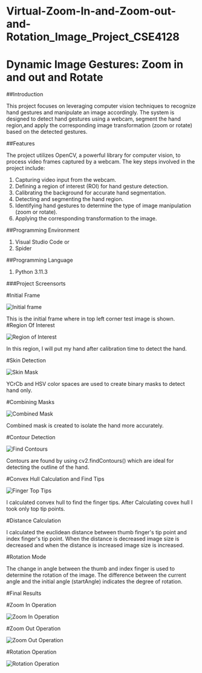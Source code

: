 # Virtual-Zoom-In-and-Zoom-out-and-Rotation_Image_Project_CSE4128
# Dynamic Image Gestures: Zoom in and out and Rotate

##Introduction

This project focuses on leveraging computer vision techniques to recognize hand gestures and manipulate an image accordingly. The system is designed to detect hand gestures using a webcam, segment the hand region,and apply the corresponding image transformation (zoom or rotate) based on the detected gestures.

##Features

The project utilizes OpenCV, a powerful library for computer vision, to process video frames 
captured by a webcam. The key steps involved in the project include:
1. Capturing video input from the webcam.
2. Defining a region of interest (ROI) for hand gesture detection.
3. Calibrating the background for accurate hand segmentation.
4. Detecting and segmenting the hand region.
5. Identifying hand gestures to determine the type of image manipulation (zoom or rotate).
6. Applying the corresponding transformation to the image.

##Programming Environment
1. Visual Studio Code or
2. Spider
   
##Programming Language
1. Python 3.11.3

###Project Screensorts

#Initial Frame


![Initial frame](initial_frame.png)

This is the initial frame where in top left corner test image is shown.
#Region Of Interest

![Region of Interest](Region.png)

In this region, I will put my hand after calibration time to detect the hand.


#Skin Detection

![Skin Mask](skin_mask.png)

YCrCb and HSV color spaces are used to create binary masks to detect hand only.

#Combining Masks

![Combined Mask](combined_mask.png)

Combined mask is created to isolate the hand more accurately.

#Contour Detection

![Find Contours](contour.png)

Contours are found by using cv2.findContours() which are ideal for detecting the outline of the hand.


#Convex Hull Calculation and Find Tips

![Finger Top Tips](finger_tip.png)

I calculated convex hull to find the finger tips. After Calculating covex hull I took only top tip points.

#Distance Calculation

I calculated the euclidean distance between thumb finger's tip point and index finger's tip point. When the distance is decreased image size is decreased and when the distance is increased image size is increased.

#Rotation Mode

The change in angle between the thumb and index finger is used to determine the rotation of the image. The difference between the current angle and the initial angle (startAngle) indicates the degree of rotation.

#Final Results

#Zoom In Operation

![Zoom In Operation](zoom_in.png)

#Zoom Out Operation

![Zoom Out Operation](zoom_out.png)

#Rotation Operation

![Rotation Operation](Rotate.png)


   
   


